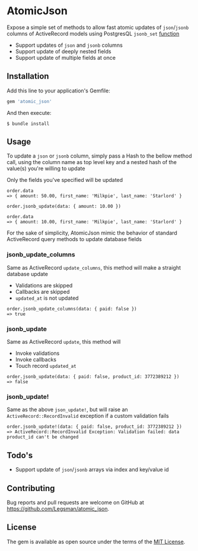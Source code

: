 # AtomicJson

Expose a simple set of methods to allow fast atomic updates of `json`/`jsonb` columns of ActiveRecord models using PostgresQL `jsonb_set` [function](https://www.postgresql.org/docs/9.5/static/functions-json.html) 

- Support updates of `json` and `jsonb` columns
- Support update of deeply nested fields
- Support update of multiple fields at once

## Installation

Add this line to your application's Gemfile:

```ruby
gem 'atomic_json'
```

And then execute:

    $ bundle install

## Usage

To update a `json` or `jsonb` column, simply pass a Hash to the bellow method call, 
using the column name as top level key and a nested hash of the value(s) you're willing to update

Only the fields you've specified will be updated

``` 
order.data
=> { amount: 50.00, first_name: 'Milkpie', last_name: 'Starlord' }

order.jsonb_update(data: { amount: 10.00 })

order.data
=> { amount: 10.00, first_name: 'Milkpie', last_name: 'Starlord' }
``` 

For the sake of simplicity, AtomicJson mimic the behavior of standard ActiveRecord query methods to update database fields

### jsonb_update_columns

Same as ActiveRecord `update_columns`, this method will make a straight database update
- Validations are skipped
- Callbacks are skipped
- `updated_at` is not updated

```
order.jsonb_update_columns(data: { paid: false })
=> true
```

### jsonb_update

Same as ActiveRecord `update`, this method will
- Invoke validations
- Invoke callbacks
- Touch record `updated_at`

```
order.jsonb_update(data: { paid: false, product_id: 3772389212 })
=> false
```

### jsonb_update!

Same as the above `json_update!`, but will raise an `ActiveRecord::RecordInvalid` exception 
if a custom validation fails

```
order.jsonb_update!(data: { paid: false, product_id: 3772389212 })
=> ActiveRecord::RecordInvalid Exception: Validation failed: data product_id can't be changed
```
## Todo's

- Support update of `json`/`jsonb` arrays via index and key/value id

## Contributing

Bug reports and pull requests are welcome on GitHub at https://github.com/Legsman/atomic_json.

## License

The gem is available as open source under the terms of the [MIT License](https://opensource.org/licenses/MIT).
